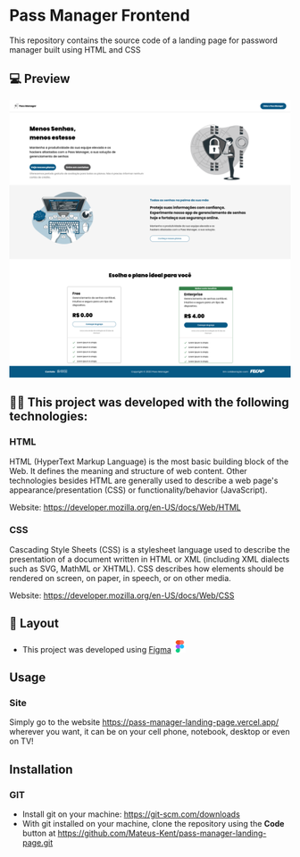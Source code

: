 # Pass Manager Frontend

This repository contains the source code of a landing page for password manager  built using HTML and CSS


## 💻 Preview

![App Layout](/.github/imgs/screencapture-pass-manager-landing-page-vercel-app-2025-03-31-21_38_02.png)


## 👨‍💻 This project was developed with the following technologies:

### HTML
HTML (HyperText Markup Language) is the most basic building block of the Web. It defines the meaning and structure of web content. Other technologies besides HTML are generally used to describe a web page's appearance/presentation (CSS) or functionality/behavior (JavaScript).

Website: https://developer.mozilla.org/en-US/docs/Web/HTML

### CSS
Cascading Style Sheets (CSS) is a stylesheet language used to describe the presentation of a document written in HTML or XML (including XML dialects such as SVG, MathML or XHTML). CSS describes how elements should be rendered on screen, on paper, in speech, or on other media.

Website: https://developer.mozilla.org/en-US/docs/Web/CSS

## 🔖 Layout

- This project was developed using [Figma](https://www.figma.com/) <img alt="figma" width="22px" src="https://raw.githubusercontent.com/devicons/devicon/master/icons/figma/figma-original.svg" />



## Usage

### Site

Simply go to the website https://pass-manager-landing-page.vercel.app/ wherever you want, it can be on your cell phone, notebook, desktop or even on TV!

## Installation

### GIT

- Install git on your machine: https://git-scm.com/downloads
- With git installed on your machine, clone the repository using the **Code** button at https://github.com/Mateus-Kent/pass-manager-landing-page.git
